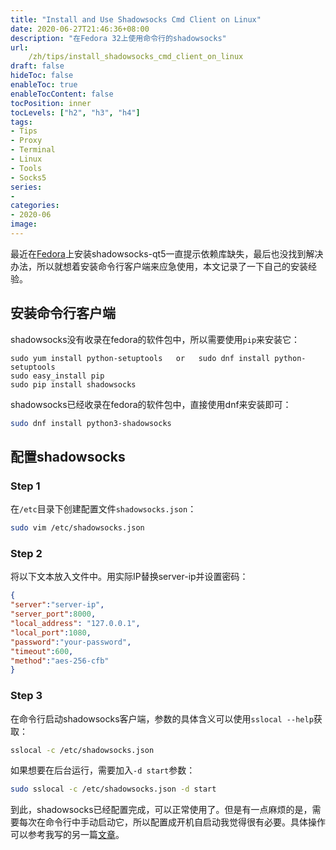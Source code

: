 ```yaml
---
title: "Install and Use Shadowsocks Cmd Client on Linux"
date: 2020-06-27T21:46:36+08:00
description: "在Fedora 32上使用命令行的shadowsocks"
url:
    /zh/tips/install_shadowsocks_cmd_client_on_linux
draft: false
hideToc: false
enableToc: true
enableTocContent: false
tocPosition: inner
tocLevels: ["h2", "h3", "h4"]
tags:
- Tips
- Proxy
- Terminal
- Linux
- Tools
- Socks5
series:
-
categories:
- 2020-06
image:
---
```


最近在[Fedora](https://fedoraproject.org/)上安装shadowsocks-qt5一直提示依赖库缺失，最后也没找到解决办法，所以就想着安装命令行客户端来应急使用，本文记录了一下自己的安装经验。

## 安装命令行客户端

shadowsocks没有收录在fedora的软件包中，所以需要使用`pip`来安装它：
```
sudo yum install python-setuptools   or   sudo dnf install python-setuptools
sudo easy_install pip
sudo pip install shadowsocks
```

shadowsocks已经收录在fedora的软件包中，直接使用dnf来安装即可：
```bash
sudo dnf install python3-shadowsocks
```

## 配置shadowsocks
### Step 1
在`/etc`目录下创建配置文件`shadowsocks.json`：
```bash
sudo vim /etc/shadowsocks.json
```
### Step 2
将以下文本放入文件中。用实际IP替换server-ip并设置密码：
```json
{
"server":"server-ip",
"server_port":8000,
"local_address": "127.0.0.1",
"local_port":1080,
"password":"your-password",
"timeout":600,
"method":"aes-256-cfb"
}
```
### Step 3
在命令行启动shadowsocks客户端，参数的具体含义可以使用`sslocal --help`获取：
```bash
sslocal -c /etc/shadowsocks.json
```

如果想要在后台运行，需要加入`-d start`参数：
```bash
sudo sslocal -c /etc/shadowsocks.json -d start
```

到此，shadowsocks已经配置完成，可以正常使用了。但是有一点麻烦的是，需要每次在命令行中手动启动它，所以配置成开机自启动我觉得很有必要。具体操作可以参考我写的另一篇[文章](/zh/tips/autostart_a_service_at_boot_on_linux)。